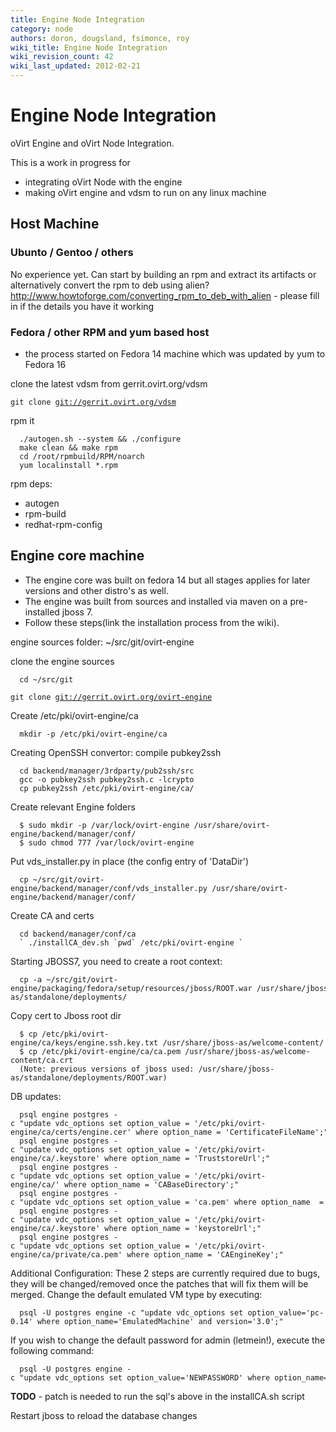 ```yaml
---
title: Engine Node Integration
category: node
authors: doron, dougsland, fsimonce, roy
wiki_title: Engine Node Integration
wiki_revision_count: 42
wiki_last_updated: 2012-02-21
---
```


# Engine Node Integration

oVirt Engine and oVirt Node Integration.

This is a work in progress for

*   integrating oVirt Node with the engine
*   making oVirt engine and vdsm to run on any linux machine

## Host Machine

### Ubunto / Gentoo / others

No experience yet. Can start by building an rpm and extract its artifacts or alternatively convert the rpm to deb using alien? <http://www.howtoforge.com/converting_rpm_to_deb_with_alien> - please fill in if the details you have it working

### Fedora / other RPM and yum based host

* the process started on Fedora 14 machine which was updated by yum to Fedora 16

clone the latest vdsm from gerrit.ovirt.org/vdsm

`git clone `[`git://gerrit.ovirt.org/vdsm`](git://gerrit.ovirt.org/vdsm)

rpm it

      ./autogen.sh --system && ./configure
      make clean && make rpm
      cd /root/rpmbuild/RPM/noarch
      yum localinstall *.rpm

rpm deps:

*   autogen
*   rpm-build
*   redhat-rpm-config

## Engine core machine

*   The engine core was built on fedora 14 but all stages applies for later versions and other distro's as well.
*   The engine was built from sources and installed via maven on a pre-installed jboss 7.
*   Follow these steps(link the installation process from the wiki).

engine sources folder: ~/src/git/ovirt-engine

clone the engine sources

      cd ~/src/git
`git clone `[`git://gerrit.ovirt.org/ovirt-engine`](git://gerrit.ovirt.org/ovirt-engine)

Create /etc/pki/ovirt-engine/ca

      mkdir -p /etc/pki/ovirt-engine/ca

Creating OpenSSH convertor: compile pubkey2ssh

      cd backend/manager/3rdparty/pub2ssh/src
      gcc -o pubkey2ssh pubkey2ssh.c -lcrypto
      cp pubkey2ssh /etc/pki/ovirt-engine/ca/

Create relevant Engine folders

      $ sudo mkdir -p /var/lock/ovirt-engine /usr/share/ovirt-engine/backend/manager/conf/
      $ sudo chmod 777 /var/lock/ovirt-engine

Put vds_installer.py in place (the config entry of 'DataDir')

      cp ~/src/git/ovirt-engine/backend/manager/conf/vds_installer.py /usr/share/ovirt-engine/backend/manager/conf/

Create CA and certs

      cd backend/manager/conf/ca
      ` ./installCA_dev.sh `pwd` /etc/pki/ovirt-engine `

Starting JBOSS7, you need to create a root context:

      cp -a ~/src/git/ovirt-engine/packaging/fedora/setup/resources/jboss/ROOT.war /usr/share/jboss-as/standalone/deployments/

Copy cert to Jboss root dir

      $ cp /etc/pki/ovirt-engine/ca/keys/engine.ssh.key.txt /usr/share/jboss-as/welcome-content/
      $ cp /etc/pki/ovirt-engine/ca/ca.pem /usr/share/jboss-as/welcome-content/ca.crt
      (Note: previous versions of jboss used: /usr/share/jboss-as/standalone/deployments/ROOT.war)

DB updates:

      psql engine postgres -c "update vdc_options set option_value = '/etc/pki/ovirt-engine/ca/certs/engine.cer' where option_name = 'CertificateFileName';"
      psql engine postgres -c "update vdc_options set option_value = '/etc/pki/ovirt-engine/ca/.keystore' where option_name = 'TruststoreUrl';"
      psql engine postgres -c "update vdc_options set option_value = '/etc/pki/ovirt-engine/ca/' where option_name = 'CABaseDirectory';"
      psql engine postgres -c "update vdc_options set option_value = 'ca.pem' where option_name  = 'CACertificatePath';"
      psql engine postgres -c "update vdc_options set option_value = '/etc/pki/ovirt-engine/ca/.keystore' where option_name = 'keystoreUrl';"
      psql engine postgres -c "update vdc_options set option_value = '/etc/pki/ovirt-engine/ca/private/ca.pem' where option_name = 'CAEngineKey';"

Additional Configuration: These 2 steps are currently required due to bugs, they will be changed/removed once the patches that will fix them will be merged. Change the default emulated VM type by executing:

      psql -U postgres engine -c "update vdc_options set option_value='pc-0.14' where option_name='EmulatedMachine' and version='3.0';"

If you wish to change the default password for admin (letmein!), execute the following command:

      psql -U postgres engine -c "update vdc_options set option_value='NEWPASSWORD' where option_name='AdminPassword';"

**TODO** - patch is needed to run the sql's above in the installCA.sh script

Restart jboss to reload the database changes
